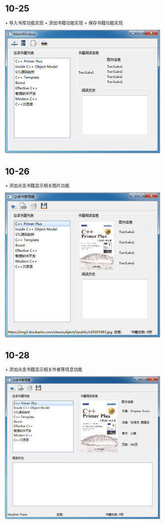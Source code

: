 
<h1>10-25</h1>
+ 导入书库功能实现
+ 添加书籍功能实现
+ 保存书籍功能实现

![Alt text](https://github.com/MarJoSong/BookManger/blob/master/img/BookManger.png)

<h1>10-26</h1>
+ 添加点击书籍显示相关图片功能

![Alt text](https://github.com/MarJoSong/BookManger/blob/master/img/BookManger1.png)

<h1>10-28</h1>
+ 添加点击书籍显示相关作者等信息功能

![Alt text](https://github.com/MarJoSong/BookManger/blob/master/img/BookManger2.png)